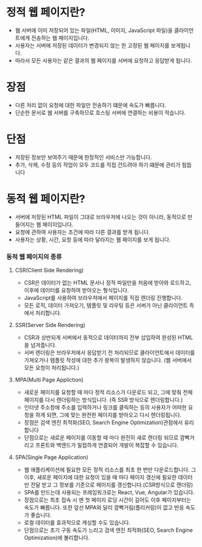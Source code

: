 정적 웹 페이지란?
=================

- 웹 서버에 이미 저장되어 있는 파일(HTML, 이미지, JavaScript 파일)을 클라이언트에게 전송하는 웹 페이지입니다.
- 사용자는 서버에 저장된 데이터가 변경되지 않는 한 고정된 웹 페이지를 보게됩니다.
- 따라서 모든 사용자는 같은 결과의 웹 페이지를 서버에 요청하고 응답받게 됩니다.

장점
====
- 다른 처리 없이 요청에 대한 파일만 전송하기 떄문에 속도가 빠릅니다.
- 단순한 문서로 웹 서버를 구축하므로 호스팅 서버에 연결하는 비용이 적습니다.

단점
====
- 저장된 정보만 보여주기 때문에 한정적인 서비스만 가능합니다.
- 추가, 삭제, 수정 등의 작업이 모두 코드를 직접 건드려야 하기 떄문에 관리가 힘듭니다

동적 웹 페이지란?
=================

- 서버에 저장된 HTML 파일이 그대로 브라우저에 나오는 것이 아니라, 동적으로 만들어지는 웹 페이지입니다.
- 요청에 관하여 사용자는 조건에 따라 다른 결과를 받게 됩니다.
- 사용자는 상황, 시간, 요청 등에 따라 달라지는 웹 페이지를 보게 됩니다.

### 동적 웹 페이지의 종류

1. CSR(Client Side Rendering)
   - CSR은 데이터가 없는 HTML 문서나 정적 파일만을 처음에 받아와 로드하고, 이후에 데이터를 요청하여 받아오는 형식입니다.
   - JavaScript를 사용하여 브라우저에서 페이지를 직접 렌더링 진행합니다.
   - 모든 로직, 데이터 가져오기, 템플릿 및 라우팅 등은 서버가 아닌 클라이언트 측에서 처리합니다.

2. SSR(Server Side Rendering)
   - CSR과 상반되게 서버에서 동적으로 데이터까지 전부 삽입하여 완성된 HTML을 넘겨줍니다.
   - 서버 렌더링은 브라우저에서 응답받기 전 처리되므로 클라이언트에서 데이터를 가져오거나 템플릿 작성에 대한 추가 왕복이 발생하지 않습니다.
     (웹 서버에서 모든 요청이 처리됩니다.)

3. MPA(Multi Page Appliction)
   - 새로운 페이지를 요청할 때 마다 정적 리소스가 다운로드 되고, 그에 맞춰 전체 페이지를 다시 렌더링하는 방식입니다.
     (즉 SSR 방식으로 렌더링합니다.)
   - 인터넷 주소창에 주소를 입력하거나 링크를 클릭하는 등의 사용자가 어떠한 요청을 하게 되면, 그에 맞는 완전한 페이지를 받아오고 다시 렌더링됩니다.
   - 장점은 검색 엔진 최적화(SEO, Search Engine Optimization)관점에서 유리합니다
   - 단점으로는 새로운 페이지를 이동할 때 마다 완전히 새로 렌더링 되므로 깜빡거리고 프론트와 백엔드가 밀접하게 연결되어 개발이 복잡할 수 있습니다.

4. SPA(Single Page Application)
   - 웹 애플리케이션에 필요한 모든 정적 리소스를 최초 한 번만 다운로드합니다.
     그 이후, 새로운 페이지에 대한 요청이 있을 때 마다 페이지 갱신에 필요한 데이터만 전달 받고 그 정보를 기준으로 페이지를 갱신합니다.(CSR방식으로 렌더링)
   - SPA를 만드는데 사용되는 프레임워크로는 React, Vue, Angular가 있습니다.
   - 장점으로는 최초 접속 시 맨 첫 페이지 로딩 시간이 길어도 이후 페이지부터는 속도가 빠릅니다.
     또한 앞선 MPA와 달리 깜빡거림(플리커링)이 없고 반응 속도가 좋습니다.
   - 로컬 데이터를 효과적으로 캐싱할 수도 있습니다.
   - 단점으로는 초기 구동 속도가 느리고 검색 엔진 최적화(SEO, Search Engine Optimization)에 불리합니다.
